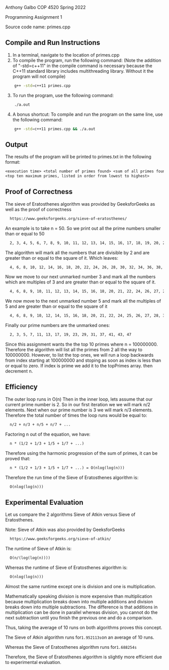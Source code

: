 Anthony Galbo
COP 4520 Spring 2022

Programming Assignment 1

Source code name: primes.cpp

## Compile and Run Instructions

1. In a terminal, navigate to the location of primes.cpp
2. To compile the program, run the following command: (Note the addition of "-std=c++11" in the compile command is necessary because the C++11 standard library includes multithreading library. Without it the program will not compile)
```bash
    g++ -std=c++11 primes.cpp
```
3. To run the program, use the following command:
```bash
    ./a.out
```
4. A bonus shortcut: To compile and run the program on the same line, use the following command:
```bash
    g++ -std=c++11 primes.cpp && ./a.out
```

## Output

The results of the program will be printed to primes.txt in the following format:
```txt
<execution time> <total number of primes found> <sum of all primes found>
<top ten maximum primes, listed in order from lowest to highest>
```

## Proof of Correctness
The sieve of Eratosthenes algorithm was provided by GeeksforGeeks as well as the proof of correctness
```txt
  https://www.geeksforgeeks.org/sieve-of-eratosthenes/
```
An example is to take n = 50. So we print out all the prime numbers smaller than or equal to 50
```txt
  2, 3, 4, 5, 6, 7, 8, 9, 10, 11, 12, 13, 14, 15, 16, 17, 18, 19, 20, 21, 22, 23, 24, 25, 26, 27, 28, 29, 30, 31, 32, 33, 34, 35, 36, 37, 38, 39, 40, 41, 42, 43, 44, 45, 46, 47, 48, 49, 50
```
The algorithm will mark all the numbers that are divisible by 2 and are greater than or equal to the square of it. Which leaves:
```txt
  4, 6, 8, 10, 12, 14, 16, 18, 20, 22, 24, 26, 28, 30, 32, 34, 36, 38, 40, 42, 44, 46, 48, 50
```
Now we move to our next unmarked number 3 and mark all the numbers which are multiples of 3 and are greater than or equal to the square of it.
```txt
  4, 6, 8, 9, 10, 11, 12, 13, 14, 15, 16, 18, 20, 21, 22, 24, 26, 27, 28, 30, 32, 33, 34, 36, 38, 39, 40, 42, 44, 45, 46, 48, 50.
```
We now move to the next unmarked number 5 and mark all the multiples of 5 and are greater than or equal to the square of it
```txt
  4, 6, 8, 9, 10, 12, 14, 15, 16, 18, 20, 21, 22, 24, 25, 26, 27, 28, 30, 32, 33, 34, 35, 36, 38, 39, 40, 42, 44, 45, 46, 48, 49, 50.
```
Finally our prime numbers are the unmarked ones:
```txt
  2, 3, 5, 7, 11, 13, 17, 19, 23, 29, 31, 37, 41, 43, 47
```

Since this assignment wants the the top 10 primes where n = 100000000. Therefore the algorithm will list all the primes from 2 all the way to 100000000. However, to list the top ones, we will run a loop backwards from index starting at 100000000 and stoping as soon as index is less than or equal to zero. If index is prime we add it to the topPrimes array. then decrement n.

## Efficiency

The outer loop runs in O(n) Then in the inner loop, lets assume that our current prime number is 2. So in our first iteration we we will mark n/2 elements. Next when our prime number is 3 we will mark n/3 elements. Therefore the total number of times the loop runs would be equal to:
```txt
  n/2 + n/3 + n/5 + n/7 + ...
```

Factoring n out of the equation, we have:
```txt
  n * (1/2 + 1/3 + 1/5 + 1/7 + ...)
```

Therefore using the harmonic progression of the sum of primes, it can be proved that:
```txt
  n * (1/2 + 1/3 + 1/5 + 1/7 + ...) = O(nlog(log(n)))
```

Therefore the run time of the Sieve of Eratosthenes algorithm is:
```txt
  O(nlog(log(n)))
```

## Experimental Evaluation

Let us compare the 2 algorithms Sieve of Atkin versus Sieve of Eratosthenes.

Note: Sieve of Atkin was also provided by GeeksforGeeks
```txt
  https://www.geeksforgeeks.org/sieve-of-atkin/
```

The runtime of Sieve of Atkin is:
```txt
  O(n/(log(log(n))))
```

Whereas the runtime of Sieve of Eratosthenes algorithm is:
```txt
  O(nlog(log(n)))
```

Almost the same runtime except one is division and one is multiplication. 

Mathematically speaking division is more expensive than multiplication because multiplication breaks down into multiple additions and division breaks down into multiple subtractions. The difference is that additions in multiplication can be done in parallel whereas division, you cannot do the next subtraction until you finish the previous one and do a comparison.

Thus, taking the average of 10 runs on both algorithms proves this concept.

The Sieve of Atkin algorithm runs for``` 1.952113s ```on an average of 10 runs.

Whereas the Sieve of Eratosthenes algorithm runs for``` 1.688254s ```

Therefore, the Sieve of Eratosthenes algorithm is slightly more efficient due to experimental evaluation.
